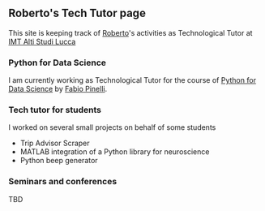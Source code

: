 ## Roberto's Tech Tutor page

This site is keeping track of [Roberto](https://github.com/rpizziol)'s activities as Technological Tutor at [IMT Alti Studi Lucca](https://github.com/IMTAltiStudiLucca)


### Python for Data Science

I am currently working as Technological Tutor for the course of [Python for Data Science](https://github.com/fpinell/hands_on_python_for_ds) by [Fabio Pinelli](https://github.com/fpinell).

### Tech tutor for students

I worked on several small projects on behalf of some students

- Trip Advisor Scraper
- MATLAB integration of a Python library for neuroscience
- Python beep generator


### Seminars and conferences
TBD
